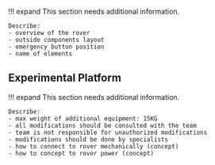!!! expand
    This section needs additional information.

    Describe: 
    - overview of the rover
    - outside components layout
    - emergency button position
    - name of elements

## Experimental Platform

!!! expand
    This section needs additional information.

    Describe: 
    - max weight of additional equipment: 15KG
    - all modifications should be consulted with the team
    - team is not responsible for unauthorized modifications
    - modifications should be done by specialists
    - how to connect to rover mechanically (concept)
    - how to concept to rover power (concept)